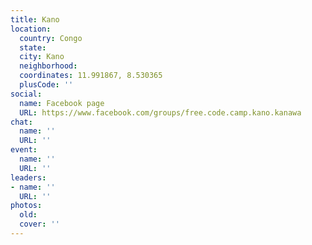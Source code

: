 ```yaml
---
title: Kano
location:
  country: Congo
  state: 
  city: Kano
  neighborhood: 
  coordinates: 11.991867, 8.530365
  plusCode: ''
social:
  name: Facebook page
  URL: https://www.facebook.com/groups/free.code.camp.kano.kanawa
chat:
  name: ''
  URL: ''
event:
  name: ''
  URL: ''
leaders:
- name: ''
  URL: ''
photos:
  old: 
  cover: ''
---
```

